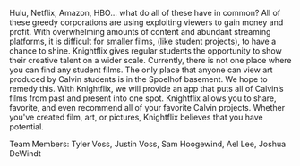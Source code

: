 Hulu, Netflix, Amazon, HBO... what do all of these have in common? All of these greedy corporations are using exploiting viewers to gain money and profit. With overwhelming amounts of content and abundant streaming platforms, it is difficult for smaller films, (like student projects), to have a chance to shine. Knightflix gives regular students the opportunity to show their creative talent on a wider scale. Currently, there is not one place where you can find any student films. The only place that anyone can view art produced by Calvin students is in the Spoelhof basement. We hope to remedy this. With Knightflix, we will provide an app that puts all of Calvin’s films from past and present into one spot. Knightflix allows you to share, favorite, and even recommend all of your favorite Calvin projects. Whether you've created film, art, or pictures, Knightflix believes that you have potential. 

Team Members:
Tyler Voss, 
Justin Voss, 
Sam Hoogewind, 
Ael Lee, 
Joshua DeWindt 
